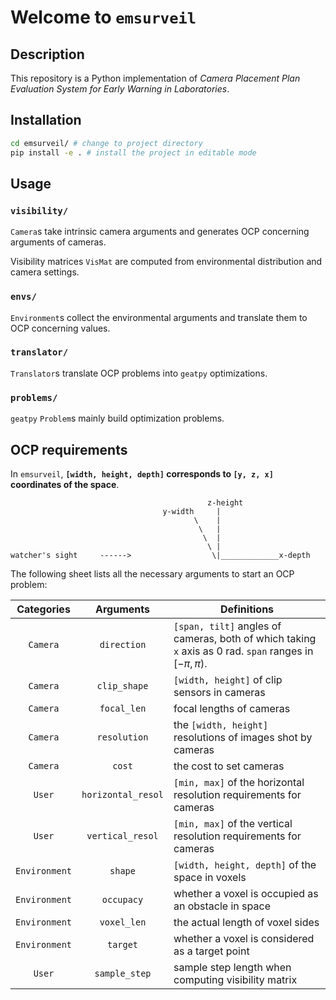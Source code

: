 # Welcome to `emsurveil`

## Description

This repository is a Python implementation of *Camera Placement Plan Evaluation System for Early Warning in Laboratories*. 

## Installation

```bash
cd emsurveil/ # change to project directory
pip install -e . # install the project in editable mode
```

## Usage

### `visibility/`

`Camera`s take intrinsic camera arguments and generates OCP concerning arguments of cameras.

Visibility matrices `VisMat` are computed from environmental distribution and camera settings. 

### `envs/`

`Environment`s collect the environmental arguments and translate them to OCP concerning values.

### `translator/`

`Translator`s translate OCP problems into `geatpy` optimizations.

### `problems/`

`geatpy` `Problem`s mainly build optimization problems.

## OCP requirements

In `emsurveil`, **`[width, height, depth]` corresponds to `[y, z, x]` coordinates of the space**. 
```text
                                            z-height
                                  y-width     |
                                         \    |
                                          \   |
                                           \  |
                                            \ |
watcher's sight     ------>                  \|_____________x-depth
```
The following sheet lists all the necessary arguments to start an OCP problem:

| Categories | Arguments | Definitions |
| :---: | :---: | --- |
| `Camera` | `direction` | `[span, tilt]` angles of cameras, both of which taking `x` axis as $0\ \mathrm{rad}$.  `span` ranges in $[-\pi, \pi)$. |
| `Camera` | `clip_shape` | `[width, height]` of clip sensors in cameras |
| `Camera` | `focal_len` | focal lengths of cameras |
| `Camera` | `resolution` | the `[width, height]` resolutions of images shot by cameras |
| `Camera` | `cost` | the cost to set cameras |
| `User` | `horizontal_resol` | `[min, max]` of the horizontal resolution requirements for cameras |
| `User` | `vertical_resol` | `[min, max]` of the vertical resolution requirements for cameras |
| `Environment` | `shape` | `[width, height, depth]` of the space in voxels |
| `Environment` | `occupacy` | whether a voxel is occupied as an obstacle in space |
| `Environment` | `voxel_len` | the actual length of voxel sides |
| `Environment` | `target` | whether a voxel is considered as a target point |
| `User` | `sample_step` | sample step length when computing visibility matrix |